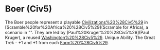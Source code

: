 # Boer (Civ5)

The Boer people represent a playable [Civilizations%20%28Civ5%29](civilization) in [Scramble%20for%20Africa%20%28Civ5%29](Scramble for Africa), a scenario in "". They are led by [Paul%20Kruger%20%28Civ5%29](Paul Kruger), a reused [Washington%20%28Civ5%29](Washington).
Unique Ability.
The Great Trek - +1 and +1 from each [Farm%20%28Civ5%29](Farm).